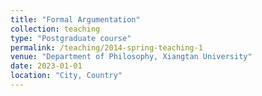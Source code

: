 ```yaml
---
title: "Formal Argumentation"
collection: teaching
type: "Postgraduate course"
permalink: /teaching/2014-spring-teaching-1
venue: "Department of Philosophy, Xiangtan University"
date: 2023-01-01
location: "City, Country"
---
```


<!--This is a description of a teaching experience. You can use markdown like any other post.-->

<!-- Heading 1
======

Heading 2
======

Heading 3
====== -->